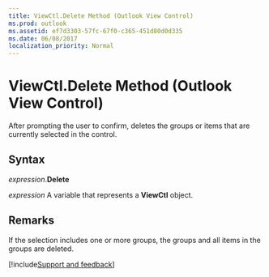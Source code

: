 ```yaml
---
title: ViewCtl.Delete Method (Outlook View Control)
ms.prod: outlook
ms.assetid: ef7d3303-57fc-67f0-c365-451d80d0d335
ms.date: 06/08/2017
localization_priority: Normal
---
```



# ViewCtl.Delete Method (Outlook View Control)

After prompting the user to confirm, deletes the groups or items that are currently selected in the control. 


## Syntax

_expression_.**Delete**

_expression_ A variable that represents a  **ViewCtl** object.


## Remarks

If the selection includes one or more groups, the groups and all items in the groups are deleted.

[!include[Support and feedback](~/includes/feedback-boilerplate.md)]